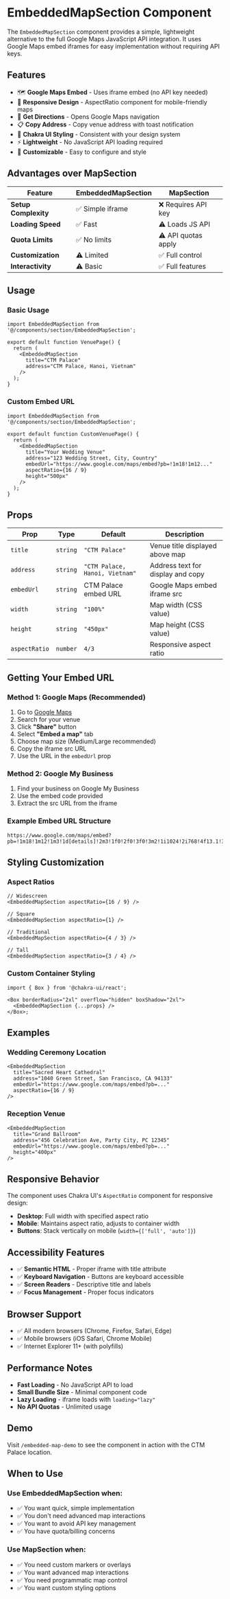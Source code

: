 # EmbeddedMapSection Component

The `EmbeddedMapSection` component provides a simple, lightweight alternative to the full Google Maps JavaScript API integration. It uses Google Maps embed iframes for easy implementation without requiring API keys.

## Features

- 🗺️ **Google Maps Embed** - Uses iframe embed (no API key needed)
- 📱 **Responsive Design** - AspectRatio component for mobile-friendly maps
- 🧭 **Get Directions** - Opens Google Maps navigation
- 📋 **Copy Address** - Copy venue address with toast notification
- 🎨 **Chakra UI Styling** - Consistent with your design system
- ⚡ **Lightweight** - No JavaScript API loading required
- 🔧 **Customizable** - Easy to configure and style

## Advantages over MapSection

| Feature              | EmbeddedMapSection | MapSection          |
| -------------------- | ------------------ | ------------------- |
| **Setup Complexity** | ✅ Simple iframe   | ❌ Requires API key |
| **Loading Speed**    | ✅ Fast            | ⚠️ Loads JS API     |
| **Quota Limits**     | ✅ No limits       | ⚠️ API quotas apply |
| **Customization**    | ⚠️ Limited         | ✅ Full control     |
| **Interactivity**    | ⚠️ Basic           | ✅ Full features    |

## Usage

### Basic Usage

```tsx
import EmbeddedMapSection from '@/components/section/EmbeddedMapSection';

export default function VenuePage() {
  return (
    <EmbeddedMapSection
      title="CTM Palace"
      address="CTM Palace, Hanoi, Vietnam"
    />
  );
}
```

### Custom Embed URL

```tsx
import EmbeddedMapSection from '@/components/section/EmbeddedMapSection';

export default function CustomVenuePage() {
  return (
    <EmbeddedMapSection
      title="Your Wedding Venue"
      address="123 Wedding Street, City, Country"
      embedUrl="https://www.google.com/maps/embed?pb=!1m18!1m12..."
      aspectRatio={16 / 9}
      height="500px"
    />
  );
}
```

## Props

| Prop          | Type     | Default                        | Description                       |
| ------------- | -------- | ------------------------------ | --------------------------------- |
| `title`       | `string` | `"CTM Palace"`                 | Venue title displayed above map   |
| `address`     | `string` | `"CTM Palace, Hanoi, Vietnam"` | Address text for display and copy |
| `embedUrl`    | `string` | CTM Palace embed URL           | Google Maps embed iframe src      |
| `width`       | `string` | `"100%"`                       | Map width (CSS value)             |
| `height`      | `string` | `"450px"`                      | Map height (CSS value)            |
| `aspectRatio` | `number` | `4/3`                          | Responsive aspect ratio           |

## Getting Your Embed URL

### Method 1: Google Maps (Recommended)

1. Go to [Google Maps](https://maps.google.com)
2. Search for your venue
3. Click **"Share"** button
4. Select **"Embed a map"** tab
5. Choose map size (Medium/Large recommended)
6. Copy the iframe src URL
7. Use the URL in the `embedUrl` prop

### Method 2: Google My Business

1. Find your business on Google My Business
2. Use the embed code provided
3. Extract the src URL from the iframe

### Example Embed URL Structure

```
https://www.google.com/maps/embed?pb=!1m18!1m12!1m3!1d[details]!2m3!1f0!2f0!3f0!3m2!1i1024!2i768!4f13.1!3m3!1m2!1s[place_id]!2s[place_name]!5e0!3m2!1sen!2s!4v[timestamp]!5m2!1sen!2s
```

## Styling Customization

### Aspect Ratios

```tsx
// Widescreen
<EmbeddedMapSection aspectRatio={16 / 9} />

// Square
<EmbeddedMapSection aspectRatio={1} />

// Traditional
<EmbeddedMapSection aspectRatio={4 / 3} />

// Tall
<EmbeddedMapSection aspectRatio={3 / 4} />
```

### Custom Container Styling

```tsx
import { Box } from '@chakra-ui/react';

<Box borderRadius="2xl" overflow="hidden" boxShadow="2xl">
  <EmbeddedMapSection {...props} />
</Box>;
```

## Examples

### Wedding Ceremony Location

```tsx
<EmbeddedMapSection
  title="Sacred Heart Cathedral"
  address="1040 Green Street, San Francisco, CA 94133"
  embedUrl="https://www.google.com/maps/embed?pb=..."
  aspectRatio={16 / 9}
/>
```

### Reception Venue

```tsx
<EmbeddedMapSection
  title="Grand Ballroom"
  address="456 Celebration Ave, Party City, PC 12345"
  embedUrl="https://www.google.com/maps/embed?pb=..."
  height="400px"
/>
```

## Responsive Behavior

The component uses Chakra UI's `AspectRatio` component for responsive design:

- **Desktop**: Full width with specified aspect ratio
- **Mobile**: Maintains aspect ratio, adjusts to container width
- **Buttons**: Stack vertically on mobile (`width={['full', 'auto']}`)

## Accessibility Features

- ✅ **Semantic HTML** - Proper iframe with title attribute
- ✅ **Keyboard Navigation** - Buttons are keyboard accessible
- ✅ **Screen Readers** - Descriptive title and labels
- ✅ **Focus Management** - Proper focus indicators

## Browser Support

- ✅ All modern browsers (Chrome, Firefox, Safari, Edge)
- ✅ Mobile browsers (iOS Safari, Chrome Mobile)
- ✅ Internet Explorer 11+ (with polyfills)

## Performance Notes

- **Fast Loading** - No JavaScript API to load
- **Small Bundle Size** - Minimal component code
- **Lazy Loading** - iframe loads with `loading="lazy"`
- **No API Quotas** - Unlimited usage

## Demo

Visit `/embedded-map-demo` to see the component in action with the CTM Palace location.

## When to Use

### Use EmbeddedMapSection when:

- ✅ You want quick, simple implementation
- ✅ You don't need advanced map interactions
- ✅ You want to avoid API key management
- ✅ You have quota/billing concerns

### Use MapSection when:

- ✅ You need custom markers or overlays
- ✅ You want advanced map interactions
- ✅ You need programmatic map control
- ✅ You want custom styling options
